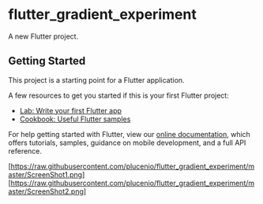 # flutter_gradient_experiment

A new Flutter project.

## Getting Started

This project is a starting point for a Flutter application.

A few resources to get you started if this is your first Flutter project:

- [Lab: Write your first Flutter app](https://flutter.dev/docs/get-started/codelab)
- [Cookbook: Useful Flutter samples](https://flutter.dev/docs/cookbook)

For help getting started with Flutter, view our
[online documentation](https://flutter.dev/docs), which offers tutorials,
samples, guidance on mobile development, and a full API reference.

[https://raw.githubusercontent.com/plucenio/flutter_gradient_experiment/master/ScreenShot1.png]
[https://raw.githubusercontent.com/plucenio/flutter_gradient_experiment/master/ScreenShot2.png]
